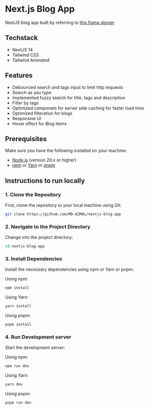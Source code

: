 # Next.js Blog App

NextJS blog app built by referring to [this figma design](https://www.figma.com/community/file/882879599442878081/portfolio-ui-web-mobile)

## Techstack

- NextJS 14
- Tailwind CSS
- Tailwind Animated

## Features

- Debounced search and tags input to limit http requests
- Search as you type
- Implemented fuzzy search for title, tags and description
- Filter by tags
- Optimized componets for server side caching for faster load time
- Optimized filteration for blogs
- Responsive UI
- Hover effect for Blog items

## Prerequisites

Make sure you have the following installed on your machine:

- [Node.js](https://nodejs.org/en/) (version 20.x or higher)
- [npm](https://www.npmjs.com/) or [Yarn](https://yarnpkg.com/) or [pnpm](https://pnpm.io/)

## Instructions to run locally

### 1. Clone the Repository

First, clone the repository to your local machine using Git:

```bash
git clone https://github.com/MD-AZMAL/nextjs-blog-app
```

### 2. Navigate to the Project Directory

Change into the project directory:

```bash
cd nextjs-blog-app
```

### 3. Install Dependencies

Install the necessary dependencies using npm or Yarn or pnpm:

Using npm:

```bash
npm install
```

Using Yarn:

```bash
yarn install
```

Using pnpm:

```bash
pnpm install
```

### 4. Run Development server

Start the development server:

Using npm:

```bash
npm run dev
```

Using Yarn:

```bash
yarn dev
```

Using pnpm:

```bash
pnpm run dev
```
